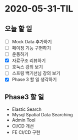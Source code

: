 # 2020-05-31-TIL

## 오늘 할 일

- [ ] Mock Data 추가하기
- [ ] 페이징 기능 구현하기
- [ ] 운동하기
- [x] 자료구조 리뷰하기
- [ ] 호눅스 강의 보기
- [ ] 스프링 백기선님 강의 보기
- [x] Phase 3 할 일 생각하기

## Phase3 할 일

- Elastic Search
- Mysql Spatial Data Searching
- Admin Tool
- CI/CD 개선
- FE CI/CD 구현





